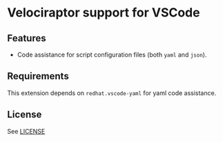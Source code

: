 # Velociraptor support for VSCode

## Features

- Code assistance for script configuration files (both `yaml` and `json`).

## Requirements

This extension depends on `redhat.vscode-yaml` for yaml code assistance.

## License

See [LICENSE](LICENSE)

